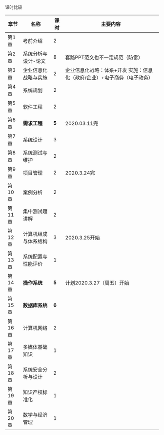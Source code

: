 课时比较

| **章节** | **名称**             | **课时** | **主要内容**                                                 |
| -------- | -------------------- | -------- | ------------------------------------------------------------ |
| 第1章    | 考前介绍             | 2        |                                                              |
| 第2章    | 系统分析与设计-论文  | 8        | 套路PPT范文也不一定规范（防雷）                              |
| 第3章    | 企业信息化战略与实施 | 2        | 企业信息化战略：体系+开发 实施：信息化（政府/企业）+电子商务（电子政务） |
| 第4章    | 系统规划             | 2        |                                                              |
| 第5章    | 软件工程             | 2        |                                                              |
| 第6章    | **需求工程**         | **5**    | 2020.03.11完                                                 |
| 第7章    | 系统设计             | 3        |                                                              |
| 第8章    | 系统测试与维护       | 2        |                                                              |
| 第9章    | 项目管理             | 2        | 2020.3.24完                                                  |
| 第10章   | 案例分析             | 2        |                                                              |
| 第11章   | 集中测试题讲解       | 2        |                                                              |
| 第12章   | 计算机组成与体系结构 | 3        | 2020.3.25开始                                                |
| 第13章   | 系统配置与性能评价   | 1        |                                                              |
| 第14章   | **操作系统**         | **5**    | 计划2020.3.27（周五）开始                                    |
| 第15章   | **数据库系统**       | **6**    |                                                              |
| 第16章   | 计算机网络           | 2        |                                                              |
| 第17章   | 多媒体基础知识       | 1        |                                                              |
| 第18章   | 系统安全分析与设计   | 2        |                                                              |
| 第19章   | 知识产权标准化       | 1        |                                                              |
| 第20章   | 数学与经济管理       | 1        |                                                              |
